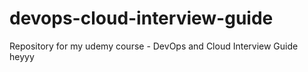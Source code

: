 # devops-cloud-interview-guide
Repository for my udemy course - DevOps and Cloud Interview Guide
heyyy
